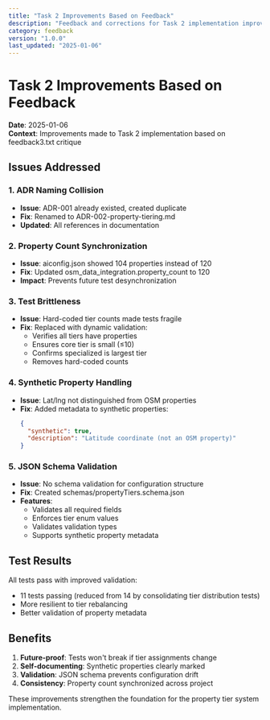 ```yaml
---
title: "Task 2 Improvements Based on Feedback"
description: "Feedback and corrections for Task 2 implementation improvements"
category: feedback
version: "1.0.0"
last_updated: "2025-01-06"
---
```


# Task 2 Improvements Based on Feedback

**Date**: 2025-01-06  
**Context**: Improvements made to Task 2 implementation based on feedback3.txt critique

## Issues Addressed

### 1. ADR Naming Collision
- **Issue**: ADR-001 already existed, created duplicate
- **Fix**: Renamed to ADR-002-property-tiering.md
- **Updated**: All references in documentation

### 2. Property Count Synchronization
- **Issue**: aiconfig.json showed 104 properties instead of 120
- **Fix**: Updated osm_data_integration.property_count to 120
- **Impact**: Prevents future test desynchronization

### 3. Test Brittleness
- **Issue**: Hard-coded tier counts made tests fragile
- **Fix**: Replaced with dynamic validation:
  - Verifies all tiers have properties
  - Ensures core tier is small (≤10)
  - Confirms specialized is largest tier
  - Removes hard-coded counts

### 4. Synthetic Property Handling
- **Issue**: Lat/lng not distinguished from OSM properties
- **Fix**: Added metadata to synthetic properties:
  ```json
  {
    "synthetic": true,
    "description": "Latitude coordinate (not an OSM property)"
  }
  ```

### 5. JSON Schema Validation
- **Issue**: No schema validation for configuration structure
- **Fix**: Created schemas/propertyTiers.schema.json
- **Features**:
  - Validates all required fields
  - Enforces tier enum values
  - Validates validation types
  - Supports synthetic property metadata

## Test Results

All tests pass with improved validation:
- 11 tests passing (reduced from 14 by consolidating tier distribution tests)
- More resilient to tier rebalancing
- Better validation of property metadata

## Benefits

1. **Future-proof**: Tests won't break if tier assignments change
2. **Self-documenting**: Synthetic properties clearly marked
3. **Validation**: JSON schema prevents configuration drift
4. **Consistency**: Property count synchronized across project

These improvements strengthen the foundation for the property tier system implementation.
